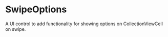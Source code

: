 # SwipeOptions
A UI control to add functionality for showing options on CollectionViewCell on swipe.

